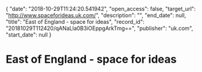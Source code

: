 {
  "date": "2018-10-29T11:24:20.541942", 
  "open_access": false, 
  "target_url": "http://www.spaceforideas.uk.com/", 
  "description": "", 
  "end_date": null, 
  "title": "East of England - space for ideas", 
  "record_id": "20181029T112420/qANaLla0B3iOEppgArkTmg==", 
  "publisher": "uk.com", 
  "start_date": null
}

# East of England - space for ideas

